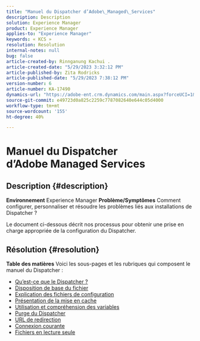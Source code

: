 ```yaml
---
title: "Manuel du Dispatcher d’Adobe\_Managed\_Services"
description: Description
solution: Experience Manager
product: Experience Manager
applies-to: "Experience Manager"
keywords: « KCS »
resolution: Resolution
internal-notes: null
bug: false
article-created-by: Rinnganung Kachui .
article-created-date: "5/29/2023 3:32:12 PM"
article-published-by: Zita Rodricks
article-published-date: "5/29/2023 7:38:12 PM"
version-number: 6
article-number: KA-17490
dynamics-url: "https://adobe-ent.crm.dynamics.com/main.aspx?forceUCI=1&pagetype=entityrecord&etn=knowledgearticle&id=15a270fa-35fe-ed11-8f6e-6045bd0063aa"
source-git-commit: e49723d0a825c2259c7787082640e644c05d4000
workflow-type: tm+mt
source-wordcount: '155'
ht-degree: 40%

---
```


# Manuel du Dispatcher d’Adobe Managed Services

## Description {#description}

<b>Environnement</b>
Experience Manager
<b>Problème/Symptômes</b>
Comment configurer, personnaliser et résoudre les problèmes liés aux installations de Dispatcher ?

Le document ci-dessous décrit nos processus pour obtenir une prise en charge appropriée de la configuration du Dispatcher.


## Résolution {#resolution}

<b>Table des matières</b>
Voici les sous-pages et les rubriques qui composent le manuel du Dispatcher :

- [Qu’est-ce que le Dispatcher ?](https://experienceleague.adobe.com/docs/experience-cloud-kcs/kbarticles/KA-17911.html?lang=fr)
- [Disposition de base du fichier](https://experienceleague.adobe.com/docs/experience-cloud-kcs/kbarticles/KA-17502.html?lang=fr)
- [Explication des fichiers de configuration](https://experienceleague.adobe.com/docs/experience-cloud-kcs/kbarticles/KA-17477.html?lang=fr)
- [Présentation de la mise en cache](https://experienceleague.adobe.com/docs/experience-cloud-kcs/kbarticles/KA-17912.html%3Flang%3Den)
- [Utilisation et compréhension des variables](https://experienceleague.adobe.com/docs/experience-cloud-kcs/kbarticles/KA-17487.html%3Flang%3Den)
- [Purge du Dispatcher](https://experienceleague.adobe.com/docs/experience-cloud-kcs/kbarticles/KA-17493.html%3Flang%3Den)
- [URL de redirection](https://experienceleague.adobe.com/docs/experience-cloud-kcs/kbarticles/KA-17463.html?lang=fr)
- [Connexion courante](https://experienceleague.adobe.com/docs/experience-cloud-kcs/kbarticles/KA-17914.html%3Flang%3Den)
- [Fichiers en lecture seule](https://experienceleague.adobe.com/docs/experience-cloud-kcs/kbarticles/KA-17483.html%3Flang%3Den)


